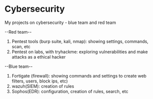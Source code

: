 # Cybersecurity
My projects on cybersecurity - blue team and red team

--Red team--
1. Pentest tools (burp suite, kali, nmap): showing settings, commands, scan, etc
2. Pentest on labs, with tryhackme: exploring vulnerabilities and make attacks as a ethical hacker

--Blue team--
1. Fortigate (firewall): showing commands and settings to create web filters, users, block ips, etc)
2. wazuh(SIEM): creation of rules
3. Sophos(EDR): configuration, creation of rules, search, etc


